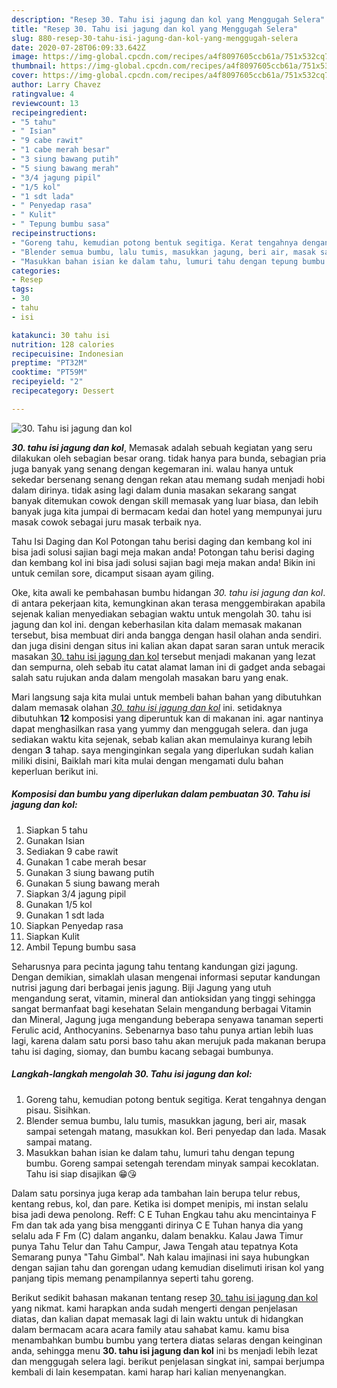 ```yaml
---
description: "Resep 30. Tahu isi jagung dan kol yang Menggugah Selera"
title: "Resep 30. Tahu isi jagung dan kol yang Menggugah Selera"
slug: 880-resep-30-tahu-isi-jagung-dan-kol-yang-menggugah-selera
date: 2020-07-28T06:09:33.642Z
image: https://img-global.cpcdn.com/recipes/a4f8097605ccb61a/751x532cq70/30-tahu-isi-jagung-dan-kol-foto-resep-utama.jpg
thumbnail: https://img-global.cpcdn.com/recipes/a4f8097605ccb61a/751x532cq70/30-tahu-isi-jagung-dan-kol-foto-resep-utama.jpg
cover: https://img-global.cpcdn.com/recipes/a4f8097605ccb61a/751x532cq70/30-tahu-isi-jagung-dan-kol-foto-resep-utama.jpg
author: Larry Chavez
ratingvalue: 4
reviewcount: 13
recipeingredient:
- "5 tahu"
- " Isian"
- "9 cabe rawit"
- "1 cabe merah besar"
- "3 siung bawang putih"
- "5 siung bawang merah"
- "3/4 jagung pipil"
- "1/5 kol"
- "1 sdt lada"
- " Penyedap rasa"
- " Kulit"
- " Tepung bumbu sasa"
recipeinstructions:
- "Goreng tahu, kemudian potong bentuk segitiga. Kerat tengahnya dengan pisau. Sisihkan."
- "Blender semua bumbu, lalu tumis, masukkan jagung, beri air, masak sampai setengah matang, masukkan kol. Beri penyedap dan lada. Masak sampai matang."
- "Masukkan bahan isian ke dalam tahu, lumuri tahu dengan tepung bumbu. Goreng sampai setengah terendam minyak sampai kecoklatan. Tahu isi siap disajikan 😁😘"
categories:
- Resep
tags:
- 30
- tahu
- isi

katakunci: 30 tahu isi 
nutrition: 128 calories
recipecuisine: Indonesian
preptime: "PT32M"
cooktime: "PT59M"
recipeyield: "2"
recipecategory: Dessert

---
```



![30. Tahu isi jagung dan kol](https://img-global.cpcdn.com/recipes/a4f8097605ccb61a/751x532cq70/30-tahu-isi-jagung-dan-kol-foto-resep-utama.jpg)

<b><i>30. tahu isi jagung dan kol</i></b>, Memasak adalah sebuah kegiatan yang seru dilakukan oleh sebagian besar orang. tidak hanya para bunda, sebagian pria juga banyak yang senang dengan kegemaran ini. walau hanya untuk sekedar bersenang senang dengan rekan atau memang sudah menjadi hobi dalam dirinya. tidak asing lagi dalam dunia masakan sekarang sangat banyak ditemukan cowok dengan skill memasak yang luar biasa, dan lebih banyak juga kita jumpai di bermacam kedai dan hotel yang mempunyai juru masak cowok sebagai juru masak terbaik nya.

Tahu Isi Daging dan Kol Potongan tahu berisi daging dan kembang kol ini bisa jadi solusi sajian bagi meja makan anda! Potongan tahu berisi daging dan kembang kol ini bisa jadi solusi sajian bagi meja makan anda! Bikin ini untuk cemilan sore, dicamput sisaan ayam giling.

Oke, kita awali ke pembahasan bumbu hidangan <i>30. tahu isi jagung dan kol</i>. di antara pekerjaan kita, kemungkinan akan terasa menggembirakan apabila sejenak kalian menyediakan sebagian waktu untuk mengolah 30. tahu isi jagung dan kol ini. dengan keberhasilan kita dalam memasak makanan tersebut, bisa membuat diri anda bangga dengan hasil olahan anda sendiri. dan juga disini dengan situs ini kalian akan dapat saran saran untuk meracik masakan <u>30. tahu isi jagung dan kol</u> tersebut menjadi makanan yang lezat dan sempurna, oleh sebab itu catat alamat laman ini di gadget anda sebagai salah satu rujukan anda dalam mengolah masakan baru yang enak.


Mari langsung saja kita mulai untuk membeli bahan bahan yang dibutuhkan dalam memasak olahan <u><i>30. tahu isi jagung dan kol</i></u> ini. setidaknya dibutuhkan <b>12</b> komposisi yang diperuntuk kan di makanan ini. agar nantinya dapat menghasilkan rasa yang yummy dan menggugah selera. dan juga sediakan waktu kita sejenak, sebab kalian akan memulainya kurang lebih dengan <b>3</b> tahap. saya menginginkan segala yang diperlukan sudah kalian miliki disini, Baiklah mari kita mulai dengan mengamati dulu bahan keperluan berikut ini.

<!--inarticleads1-->

##### Komposisi dan bumbu yang diperlukan dalam pembuatan 30. Tahu isi jagung dan kol:

1. Siapkan 5 tahu
1. Gunakan  Isian
1. Sediakan 9 cabe rawit
1. Gunakan 1 cabe merah besar
1. Gunakan 3 siung bawang putih
1. Gunakan 5 siung bawang merah
1. Siapkan 3/4 jagung pipil
1. Gunakan 1/5 kol
1. Gunakan 1 sdt lada
1. Siapkan  Penyedap rasa
1. Siapkan  Kulit
1. Ambil  Tepung bumbu sasa


Seharusnya para pecinta jagung tahu tentang kandungan gizi jagung. Dengan demikian, simaklah ulasan mengenai informasi seputar kandungan nutrisi jagung dari berbagai jenis jagung. Biji Jagung yang utuh mengandung serat, vitamin, mineral dan antioksidan yang tinggi sehingga sangat bermanfaat bagi kesehatan Selain mengandung berbagai Vitamin dan Mineral, Jagung juga mengandung beberapa senyawa tanaman seperti Ferulic acid, Anthocyanins. Sebenarnya baso tahu punya artian lebih luas lagi, karena dalam satu porsi baso tahu akan merujuk pada makanan berupa tahu isi daging, siomay, dan bumbu kacang sebagai bumbunya. 

<!--inarticleads2-->

##### Langkah-langkah mengolah 30. Tahu isi jagung dan kol:

1. Goreng tahu, kemudian potong bentuk segitiga. Kerat tengahnya dengan pisau. Sisihkan.
1. Blender semua bumbu, lalu tumis, masukkan jagung, beri air, masak sampai setengah matang, masukkan kol. Beri penyedap dan lada. Masak sampai matang.
1. Masukkan bahan isian ke dalam tahu, lumuri tahu dengan tepung bumbu. Goreng sampai setengah terendam minyak sampai kecoklatan. Tahu isi siap disajikan 😁😘


Dalam satu porsinya juga kerap ada tambahan lain berupa telur rebus, kentang rebus, kol, dan pare. Ketika isi dompet menipis, mi instan selalu bisa jadi dewa penolong. Reff: C E Tuhan Engkau tahu aku mencintainya F Fm dan tak ada yang bisa mengganti dirinya C E Tuhan hanya dia yang selalu ada F Fm (C) dalam anganku, dalam benakku. Kalau Jawa Timur punya Tahu Telur dan Tahu Campur, Jawa Tengah atau tepatnya Kota Semarang punya &#34;Tahu Gimbal&#34;. Nah kalau imajinasi ini saya hubungkan dengan sajian tahu dan gorengan udang kemudian diselimuti irisan kol yang panjang tipis memang penampilannya seperti tahu goreng. 

Berikut sedikit bahasan makanan tentang resep <u>30. tahu isi jagung dan kol</u> yang nikmat. kami harapkan anda sudah mengerti dengan penjelasan diatas, dan kalian dapat memasak lagi di lain waktu untuk di hidangkan dalam bermacam acara acara family atau sahabat kamu. kamu bisa menambahkan bumbu bumbu yang tertera diatas selaras dengan keinginan anda, sehingga menu <b>30. tahu isi jagung dan kol</b> ini bs menjadi lebih lezat dan menggugah selera lagi. berikut penjelasan singkat ini, sampai berjumpa kembali di lain kesempatan. kami harap hari kalian menyenangkan.
